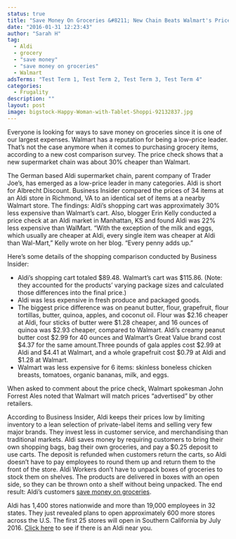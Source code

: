```yaml
---
status: true
title: "Save Money On Groceries &#8211; New Chain Beats Walmart's Prices"
date: "2016-01-31 12:23:43"
author: "Sarah H"
tag:
  - Aldi
  - grocery
  - "save money"
  - "save money on groceries"
  - Walmart
adsTerms: "Test Term 1, Test Term 2, Test Term 3, Test Term 4"
categories:
  - Frugality
description: ""
layout: post
image: bigstock-Happy-Woman-with-Tablet-Shoppi-92132837.jpg
---
```


Everyone is looking for ways to save money on groceries since it is one of our largest expenses. Walmart has a reputation for being a low-price leader. That’s not the case anymore when it comes to purchasing grocery items, according to a new cost comparison survey. The price check shows that a new supermarket chain was about 30% cheaper than Walmart.

The German based Aldi supermarket chain, parent company of Trader Joe’s, has emerged as a low-price leader in many categories. Aldi is short for Albrecht Discount. Business Insider compared the prices of 34 items at an Aldi store in Richmond, VA to an identical set of items at a nearby Walmart store. The findings: Aldi’s shopping cart was approximately 30% less expensive than Walmart’s cart. Also, blogger Erin Kelly conducted a price check at an Aldi market in Manhattan, KS and found Aldi was 22% less expensive than WalMart. “With the exception of the milk and eggs, which usually are cheaper at Aldi, every single item was cheaper at Aldi than Wal-Mart,” Kelly wrote on her blog. “Every penny adds up.”

Here’s some details of the shopping comparison conducted by Business Insider:

- Aldi’s shopping cart totaled $89.48. Walmart’s cart was $115.86. (Note: they accounted for the products’ varying package sizes and calculated those differences into the final price.)
- Aldi was less expensive in fresh produce and packaged goods.
- The biggest price difference was on peanut butter, flour, grapefruit, flour tortillas, butter, quinoa, apples, and coconut oil. Flour was $2.16 cheaper at Aldi, four sticks of butter were $1.28 cheaper, and 16 ounces of quinoa was $2.93 cheaper, compared to Walmart. Aldi’s creamy peanut butter cost $2.99 for 40 ounces and Walmart’s Great Value brand cost $4.37 for the same amount.Three pounds of gala apples cost $2.99 at Aldi and $4.41 at Walmart, and a whole grapefruit cost $0.79 at Aldi and $1.28 at Walmart.
- Walmart was less expensive for 6 items: skinless boneless chicken breasts, tomatoes, organic bananas, milk, and eggs.

When asked to comment about the price check, Walmart spokesman John Forrest Ales noted that Walmart will match prices “advertised” by other retailers.

According to Business Insider, Aldi keeps their prices low by limiting inventory to a lean selection of private-label items and selling very few major brands. They invest less in customer service, and merchandising than traditional markets. Aldi saves money by requiring customers to bring their own shopping bags, bag their own groceries, and pay a $0.25 deposit to use carts. The deposit is refunded when customers return the carts, so Aldi doesn’t have to pay employees to round them up and return them to the front of the store. Aldi Workers don’t have to unpack boxes of groceries to stock them on shelves. The products are delivered in boxes with an open side, so they can be thrown onto a shelf without being unpacked. The end result: Aldi’s customers [save money on groceries](/16-smartphone-apps-that-pay-you).

Aldi has 1,400 stores nationwide and more than 19,000 employees in 32 states. They just revealed plans to open approximately 600 more stores across the U.S. The first 25 stores will open in Southern California by July 2016. [ Click here](https://storelocator.aldi.us/Presentation/AldiSued/en-us/Start) to see if there is an Aldi near you.
